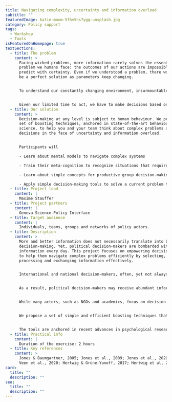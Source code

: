 ```yaml
---
title: Navigating complexity, uncertainty and information overload
subtitle: ""
featuredImage: katie-moum-5fhv5ns7ygg-unsplash.jpg
category: Policy support
tags:
  - Workshop
  - Tools
isFeaturedOnHomepage: true
textSections:
  - title: The problem
    content: >
      Facing wicked problems, more information rarely solves the essential
      problem we humans face: the outcomes of our actions are impossible to
      predict with certainty. Even if we understood a problem, there would never
      be a perfect solution as parameters keep changing.


      To understand our constantly changing environment, insurmountable amounts of information products are sent our way. But most of analyses lack the rigour to be conclusive. And when we search for high quality syntheses, they aren't tailored to our specific needs and often hidden behind paywalls.


      Given our limited time to act, we have to make decisions based on our current understanding of the world. But how to make well-informed guesses in fast-paced environments that perform better than chance and allow us to learn from them?
  - title: Our solution
    content: >
      Decision-making at any level is subject to human behaviour. We propose a
      set of boosting techniques, anchored in state-of-the-art behavioural
      science, to help you and your team think about complex problems and make
      decisions in the face of uncertainty and information overload.


      Participants will

      - Learn about mental models to navigate complex systems

      - Train their meta-cognition to recognize situations that require specific tools

      - Learn about simple concepts for productive group decision-making

      - Apply simple decision-making tools to solve a current problem they are facing
  - title: Project lead
    content: |
      Maxime Stauffer
  - title: Project partners
    content: |
      Geneva Science-Policy Interface
  - title: Target audience
    content: |
      Individuals, teams, groups and networks of policy actors.
  - title: Description
    content: >
      More and better information does not necessarily translate into better
      decision-making. Yet, political decision-makers are bombarded with new
      information every day. This project focuses on empowering decision-makers
      to help them navigate complex problems efficiently by selecting,
      processing and exchanging information effectively. 


      International and national decision-makers, often, yet not always, benefit from in-depth analyses of policy problems (e.g. SDGs) and of the impact and cost of policies. However, this production of evidence is not necessarily coordinated. It is often published behind paywalls, rarely synthesised, seldom tailored to decision needs, and different reports can provide conflicting recommendations. Additionally, the production of evidence also competes against other information sources such as partisan information, false information, or less rigorous analyses. 


      As a result, political decision-makers may receive abundant information but struggle to turn it into effective policy change. A typical example is climate change. With decades of research, evidence and tools on climate change, policy change only happens very slowly if at all. It has been repeated and empirically validated that one of the mechanisms that prevent effective policy change in light of new information lie in the dynamics of information processing. That is “how bounded-rational policy actors judge, select, use and remember information”. In other words, how do time-constrained, non-omniscient actors deal with information overload? 


      While many actors, such as NGOs and academics, focus on decision-making support through the provision of information in the form of reports, new evidence or better predictions, this project hopes to support the behavioural reality of decision-making. Advances in psychology and neurosciences have shed light on boosting techniques that equip decision-makers with tools and concepts to make fast and accurate decisions in the face of uncertainty. As such, the strategy behind this project is not about providing better or more information. The strategy is about improving decision-makers’ capacity to process information and navigate uncertain environments.


      We propose a set of simple and efficient boosting techniques that can be easily used by any decision-maker to make decisions in the face of uncertainty and information overload. The approach is based on empowerment instead of prescription. The tools will cover the following dimensions: (1) judging and selecting information; (2) sharing information; and (3) using information.


      The tools are anchored in recent advances in psychological research. Given that political decision- making, whether it is at a local, national or international level, is always subject to human behaviour, these tools likely generalise and thus are useful for every decision-maker. This solution differs from and complements pieces of evidence on policy problems and solutions which often are context-specific and thus cannot necessarily be imported into every context.
  - title: Practical info
    content: |
      Duration of the exercise: 2 hours
  - title: Key references
    content: >
      Jones & Baumgartner, 2005; Jones et al., 2009; Jones et al., 2020; van
      Veen et al., 2020; Hertwig & Grüne-Yanoff, 2017; Hertwig et al, 2019
card:
  title: ""
  description: ""
seo:
  title: ""
  description: ""
---
```

